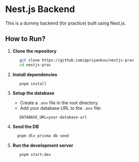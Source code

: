 # Nest.js Backend

This is a dummy backend (for practice) built using Nest.js.

## How to Run?

1. **Clone the repository**

   ```sh
      git clone https://github.com/ppriyankuu/nestjs-prac
      cd nestjs-prac
   ```

2. **Install dependencies**

   ```sh
      pnpm install
   ```

3. **Setup the database**

   - Create a `.env` file in the root directory.
   - Add your database URL to the `.env` file:

   ```env
      DATABASE_URL=your-database-url
   ```

4. **Seed the DB**

   ```sh
     pnpm dlx prisma db seed
   ```

5. **Run the development server**
   ```sh
      pnpm start:dev
   ```
